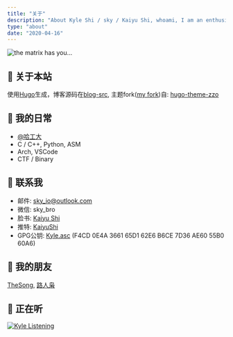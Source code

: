 ```yaml
---
title: "关于"
description: "About Kyle Shi / sky / Kaiyu Shi, whoami, I am an enthusiast!"
type: "about"
date: "2020-04-16"
---
```

![the matrix has you...](/images/about/the-matrix-has-you.gif)

## :triangular_flag_on_post: 关于本站

使用[Hugo](https://gohugo.io/)生成，博客源码在[blog-src](https://github.com/sky-bro/blog-src), 主题fork([my fork](https://github.com/sky-bro/hugo-theme-zzo))自: [hugo-theme-zzo](https://github.com/zzossig/hugo-theme-zzo)

## :sunrise: 我的日常

* [@哈工大](http://www.hit.edu.cn/)
* C / C++, Python, ASM
* Arch, VSCode
* CTF / Binary

## :love_letter: 联系我

* 邮件: [sky_io@outlook.com](mailto:sky_io@outlook.com)
* 微信: sky_bro
* 脸书: [Kaiyu Shi](https://www.facebook.com/profile.php?id=100005027239118)
* 推特: [KaiyuShi](https://twitter.com/KaiyuShi)
* GPG公钥: [Kyle.asc](/Kyle.asc) (F4CD 0E4A 3661 65D1 62E6  B6CE 7D36 AE60 55B0 60A6)

## :chicken: 我的朋友

[TheSong](https://thesong96.github.io/), [路人枭](http://lurenxiao1998.github.io/)

## :musical_score: 正在听

[<img src="https://spotify-readme-ky13.vercel.app/api/spotify-playing" alt="Kyle Listening" />](https://open.spotify.com/user/22sit26j5lamlvm3sgikxwuoq)
